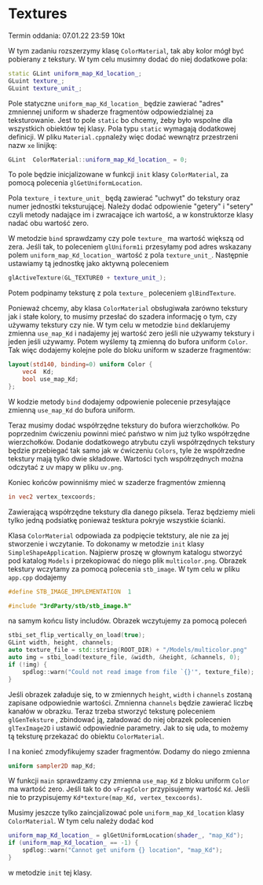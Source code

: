 # Textures

Termin oddania: 07.01.22 23:59 10kt

W tym zadaniu rozszerzymy klasę `ColorMaterial`, tak aby kolor mógł być pobierany z tekstury. W tym celu musimny dodać
do niej dodatkowe pola:

```c++
static GLint uniform_map_Kd_location_;
GLuint texture_;
GLuint texture_unit_;
```

Pole statyczne `uniform_map_Kd_location_` będzie zawierać "adres" zmniennej uniform w shaderze fragmentów
odpowiedzialnej za teksturowanie. Jest to pole `static` bo chcemy, żeby było wspolne dla wszystkich obiektów tej klasy.
Pola typu `static` wymagają dodatkowej definicji. W pliku `Material.cpp`należy więc dodać wewnątrz przestrzeni nazw `xe`
linijkę:

```c++
GLint  ColorMaterial::uniform_map_Kd_location_ = 0;
```

To pole będzie inicjalizowane w funkcji `init` klasy `ColorMaterial`, za pomocą polecenia `glGetUniformLocation`.

Pola `texture_` i `texture_unit_` będą zawierać "uchwyt" do tekstury oraz numer jednostki teksturującej. Należy dodać
odpowienie "getery" i "setery" czyli metody nadające im i zwracające ich wartość, a w konstruktorze klasy nadać obu
wartość zero.

W metodzie `bind` sprawdzamy czy pole `texture_` ma wartość większą od zera. Jeśli tak, to poleceniem `glUniform1i`
przesyłamy pod adres wskazany polem `uniform_map_Kd_location_` wartość z pola `texture_unit_`. Następnie ustawiamy tą
jednostkę jako aktywną poleceniem

```c++
glActiveTexture(GL_TEXTURE0 + texture_unit_); 
```

Potem podpinamy teksturę z pola `texture_` poleceniem `glBindTexture`.

Ponieważ chcemy, aby klasa `ColorMaterial` obsługiwała zarówno tekstury jak i stałe kolory, to musimy przesłać do
szadera informację o tym, czy używamy tekstury czy nie. W tym celu w metodzie `bind` deklarujemy zmienna `use_map_Kd` i
nadajemy jej wartość zero jeśli nie używamy tekstury i jeden jeśli używamy. Potem wyślemy tą zmienną do bufora
uniform `Color`. Tak więc dodajemy kolejne pole do bloku uniform w szaderze fragmentów:

```glsl
layout(std140, binding=0) uniform Color {
    vec4  Kd;
    bool use_map_Kd;
};
```

W kodzie metody `bind` dodajemy odpowienie polecenie przesyłające zmienną `use_map_Kd` do bufora uniform.

Teraz musimy dodać współrzędne tekstury do bufora wierzchołków. Po poprzednim ćwiczeniu powinni mieć państwo w nim już
tylko współrzędne wierzchołków. Dodanie dodatkowego atrybutu czyli współrzędnych tekstury będzie przebiegać tak samo jak
w ćwiczeniu `Colors`, tyle że współrzedne tekstury mają tylko dwie składowe. Wartości tych współrzędnych można odczytać
z uv mapy w pliku `uv.png`.

Koniec końców powinniśmy mieć w szaderze fragmentów zmienną

```glsl
in vec2 vertex_texcoords; 
```

Zawierającą współrzędne tekstury dla danego piksela. Teraz będziemy mieli tylko jedną podsiatkę ponieważ tesktura
pokryje wszystkie ścianki.

Klasa `ColorMaterial` odpowiada za podpięcie tektstury, ale nie za jej stworzenie i wczytanie. To dokonamy w
metodzie `init` klasy `SimpleShapeApplication`. Najpierw proszę w głownym katalogu stworzyć pod katalog `Models` i
przekopiować do niego plik `multicolor.png`. Obrazek tekstury wczytamy za pomocą polecenia `stb_image`. W tym celu w
pliku `app.cpp` dodajemy

```c++
#define STB_IMAGE_IMPLEMENTATION  1

#include "3rdParty/stb/stb_image.h"
```

na samym końcu listy includów. Obrazek wczytujemy za pomocą poleceń

```c++
stbi_set_flip_vertically_on_load(true);
GLint width, height, channels;
auto texture_file = std::string(ROOT_DIR) + "/Models/multicolor.png"
auto img = stbi_load(texture_file, &width, &height, &channels, 0);
if (!img) {
    spdlog::warn("Could not read image from file `{}'", texture_file);
}
```

Jeśli obrazek załaduje się, to w zmiennych `height`, `width` i `channels` zostaną zapisane odpowiednie wartości.
Zmnienna `channels` będzie zawierać liczbę kanałów w obrazku. Teraz trzeba stworzyć teksturę poleceniem  `glGenTeksture`
, zbindować ją, załadować do niej obrazek polecenien `glTexImage2D` i ustawić odpowiednie parametry. Jak to się uda, to
możemy tą teksturę przekazać do obiektu `ColorMaterial`.

I na konieć zmodyfikujemy szader fragmentów. Dodamy do niego zmienna

```glsl
uniform sampler2D map_Kd;
```

W funkcji `main` sprawdzamy czy zmienna `use_map_Kd` z bloku uniform `Color` ma wartość zero. Jeśli tak to
do `vFragColor` przypisujemy wartość `Kd`. Jeśli nie to przypisujemy
`Kd*texture(map_Kd, vertex_texcoords)`.

Musimy jeszcze tylko zaincjalizować pole  `uniform_map_Kd_location` klasy `ColorMaterial`. W tym celu należy dodać kod

```c++
uniform_map_Kd_location_ = glGetUniformLocation(shader_, "map_Kd");
if (uniform_map_Kd_location_ == -1) {
    spdlog::warn("Cannot get uniform {} location", "map_Kd");
}
```

w metodzie `init` tej klasy. 





